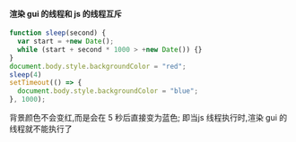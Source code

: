 #### 渲染 gui 的线程和 js 的线程互斥

```js
function sleep(second) {
  var start = +new Date();
  while (start + second * 1000 > +new Date()) {}
}
document.body.style.backgroundColor = "red";
sleep(4)
setTimeout(() => {
  document.body.style.backgroundColor = "blue";
}, 1000);
```
背景颜色不会变红,而是会在 5 秒后直接变为蓝色; 即当js 线程执行时,渲染 gui 的线程就不能执行了  


